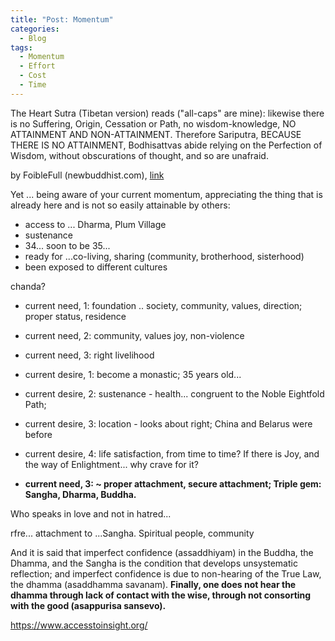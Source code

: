 ```yaml
---
title: "Post: Momentum"
categories:
  - Blog
tags:
  - Momentum 
  - Effort 
  - Cost
  - Time
---
```

The Heart Sutra (Tibetan version) reads ("all-caps" are mine):
likewise there is no Suffering, Origin, Cessation or Path, no wisdom-knowledge, NO ATTAINMENT AND NON-ATTAINMENT.
Therefore Sariputra, BECAUSE THERE IS NO ATTAINMENT, Bodhisattvas abide relying on the Perfection of Wisdom, without obscurations of thought, and so are unafraid.

by FoibleFull (newbuddhist.com), [link](https://newbuddhist.com/discussion/17755/determination)

Yet ... being aware of your current momentum, appreciating the thing that is already here and is not so easily attainable by others: 
- access to ... Dharma, Plum Village 
- sustenance 
- 34... soon to be 35... 
- ready for ...co-living, sharing (community, brotherhood, sisterhood) 
- been exposed to different cultures 

chanda? 
- current need, 1: foundation .. society, community, values, direction; proper status, residence 
- current need, 2: community, values joy, non-violence 
- current need, 3: right livelihood 

- current desire, 1: become a monastic; 35 years old... 
- current desire, 2: sustenance - health... congruent to the Noble Eightfold Path; 
- current desire, 3: location - looks about right; China and Belarus were before 
- current desire, 4: life satisfaction, from time to time? If there is Joy, and the way of Enlightment... why crave for it? 

- **current need, 3: ~ proper attachment, secure attachment; Triple gem: Sangha, Dharma, Buddha.**

Who speaks in love and not in hatred... 


rfre... attachment to ...Sangha. Spiritual people, community

And it is said that imperfect confidence (assaddhiyam) in the Buddha, the Dhamma, and the Sangha is the condition that develops unsystematic reflection; and imperfect confidence is due to non-hearing of the True Law, the dhamma (asaddhamma savanam). **Finally, one does not hear the dhamma through lack of contact with the wise, through not consorting with the good (asappurisa sansevo).**

https://www.accesstoinsight.org/ 
